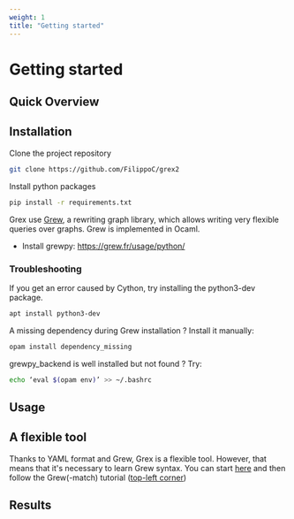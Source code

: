 ```yaml
---
weight: 1
title: "Getting started"
---
```


# Getting started

## Quick Overview

## Installation

Clone the project repository
```bash
git clone https://github.com/FilippoC/grex2
```

Install python packages
```bash
pip install -r requirements.txt
```

Grex use [Grew](https://grew.fr/), a rewriting graph library, which allows writing very flexible queries over graphs. Grew is implemented in Ocaml.

- Install grewpy: https://grew.fr/usage/python/

### Troubleshooting

If you get an error caused by Cython, try installing the python3-dev package.

```bash
apt install python3-dev
```

A missing dependency during Grew installation ? Install it manually:

```bash
opam install dependency_missing
```

grewpy_backend is well installed but not found ? Try:

```bash
echo ‘eval $(opam env)’ >> ~/.bashrc
```

## Usage

## A flexible tool

Thanks to YAML format and Grew, Grex is a flexible tool. However, that means that it's necessary to learn Grew syntax. You can start [here](https://grew.fr/grew_match/help/) and then follow the Grew(-match) tutorial ([top-left corner](https://universal.grew.fr/))


## Results

